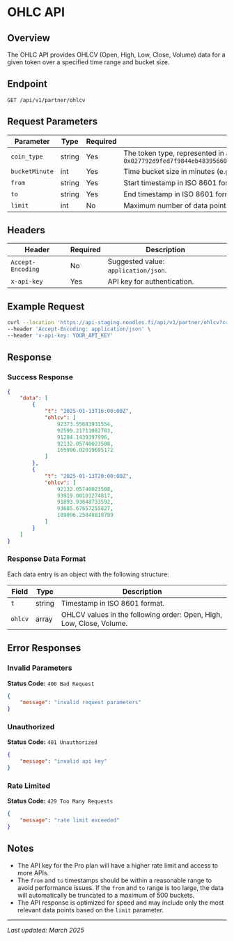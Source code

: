 # OHLC API

## Overview
The OHLC API provides OHLCV (Open, High, Low, Close, Volume) data for a given token over a specified time range and bucket size.

## Endpoint
```
GET /api/v1/partner/ohlcv
```


## Request Parameters

| Parameter     | Type   | Required | Description |
|--------------|--------|----------|-------------|
| `coin_type`  | string | Yes      | The token type, represented in a specific format. Example: `0x027792d9fed7f9844eb4839566001bb6f6cb4804f66aa2da6fe1ee242d896881::coin::COIN` |
| `bucketMinute` | int  | Yes      | Time bucket size in minutes (e.g., `240` for 4-hour intervals). |
| `from`       | string | Yes      | Start timestamp in ISO 8601 format (e.g., `2023-06-22T09:39:53Z`). |
| `to`         | string | Yes      | End timestamp in ISO 8601 format (e.g., `2025-03-09T09:39:53Z`). |
| `limit`      | int    | No       | Maximum number of data points to return. Default: 100. |

## Headers

| Header         | Required | Description |
|---------------|----------|-------------|
| `Accept-Encoding` | No  | Suggested value: `application/json`. |
| `x-api-key`   | Yes     | API key for authentication. |

## Example Request

```sh
curl --location 'https://api-staging.noodles.fi/api/v1/partner/ohlcv?coin_type=0x027792d9fed7f9844eb4839566001bb6f6cb4804f66aa2da6fe1ee242d896881%3A%3Acoin%3A%3ACOIN&bucketMinute=240&from=2023-06-22T09%3A39%3A53Z&to=2025-03-09T09%3A39%3A53Z&limit=329' \
--header 'Accept-Encoding: application/json' \
--header 'x-api-key: YOUR_API_KEY'
```

## Response

### Success Response

```json
{
    "data": [
        {
            "t": "2025-01-13T16:00:00Z",
            "ohlcv": [
                92373.55683931554,
                92599.21711082783,
                91284.1439397996,
                92132.05740023508,
                165996.02019695172
            ]
        },
        {
            "t": "2025-01-13T20:00:00Z",
            "ohlcv": [
                92132.05740023508,
                93919.00101274817,
                91893.93648733592,
                93685.67657255827,
                109096.25048818799
            ]
        }
    ]
}
```

### Response Data Format
Each data entry is an object with the following structure:

| Field | Type   | Description |
|-------|--------|-------------|
| `t`   | string | Timestamp in ISO 8601 format. |
| `ohlcv` | array | OHLCV values in the following order: Open, High, Low, Close, Volume. |

## Error Responses

### Invalid Parameters
**Status Code:** `400 Bad Request`
```json
{
    "message": "invalid request parameters"
}
```

### Unauthorized
**Status Code:** `401 Unauthorized`
```json
{
    "message": "invalid api key"
}
```

### Rate Limited
**Status Code:** `429 Too Many Requests`
```json
{
    "message": "rate limit exceeded"
}
```

## Notes
- The API key for the Pro plan will have a higher rate limit and access to more APIs.
- The `from` and `to` timestamps should be within a reasonable range to avoid performance issues. If the `from` and `to` range is too large, the data will automatically be truncated to a maximum of 500 buckets.
- The API response is optimized for speed and may include only the most relevant data points based on the `limit` parameter.

---

_Last updated: March 2025_

